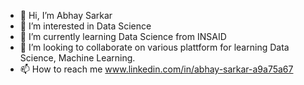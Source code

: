- 👋 Hi, I’m Abhay Sarkar
- 👀 I’m interested in Data Science
- 🌱 I’m currently learning Data Science from INSAID
- 💞️ I’m looking to collaborate on various plattform for learning Data Science, Machine Learning.
- 📫 How to reach me www.linkedin.com/in/abhay-sarkar-a9a75a67

<!---
abhaysarkar25/abhaysarkar25 is a ✨ special ✨ repository because its `README.md` (this file) appears on your GitHub profile.
You can click the Preview link to take a look at your changes.
--->
